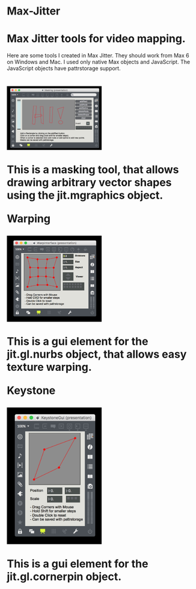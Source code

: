 # Max-Jitter
<h1> Max Jitter tools for video mapping. </h1>

Here are some tools I created in Max Jitter. They should work from Max 6 on Windows and Mac. 
I used only native Max objects and JavaScript. The JavaScript objects have pattrstorage support. 


<h1 Masking />

<img src=https://github.com/DFortmann/Max-Jitter/raw/master/Masking/mask.png alt="Masking" width=50% height=50%>

This is a masking tool, that allows drawing arbitrary vector shapes using the jit.mgraphics object.


Warping

<img src=https://github.com/DFortmann/Max-Jitter/raw/master/Warping/warp.png alt="Warping" width=50% height=50%>

This is a gui element for the jit.gl.nurbs object, that allows easy texture warping.


Keystone

<img src=https://github.com/DFortmann/Max-Jitter/raw/master/Keystone/keystone.png alt="Keystone" width=50% height=50%>

This is a gui element for the jit.gl.cornerpin object.
